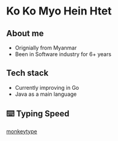 # Ko Ko Myo Hein Htet
## About me
- Orignially from Myanmar
- Been in Software industry for 6+ years

## Tech stack
- Currently improving in Go
- Java as a main language

## ⌨️ Typing Speed
[monkeytype](https://monkeytype.com/profile/kokomyoheinhtet)
